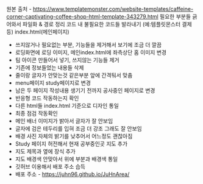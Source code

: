 원본 출처 - https://www.templatemonster.com/website-templates/caffeine-corner-captivating-coffee-shop-html-template-343279.html
필요한 부분들 긁어와서 파일화 & 경로 정리
코드 내 불필요한 코드들 발라내기 (예:템플릿몬스터 결제 등)
index.html(메인페이지)
- 쓰지않거나 필요없는 부분, 기능들을 제거해서 보기에 조금 더 깔끔
- 로딩화면에 로딩 이미지, 메인index.html에 좌측상단 홈 이미지 변경
- 팀 아이콘 만들어서 넣기, 쓰지않는 기능들 제거
- 기존에 정보들었는 내용들 삭제
- 줄이랑 글자가 안맞는것 같은부분 앞에 간격둬서 맞춤
- menu페이지 study페이지로 변경
- 남은 두 페이지 작성내용 생기기 전까지 공사중인 페이지로 변경
- 반응형 코드 작동하는지 확인
- 다른 html들 index.html 기준으로 디자인 통일
- 최종 점검 작동확인
- 메인 배너 이미지가 밝아서 글자가 잘 안보임
- 글자에 검은 테두리를 입혀 조금 더 강조 그래도 잘 안보임
- 배경 사진 자체의 밝기를 낮추어서 어느정도 괜찮아짐
- Study 페이지 허전해서 현재 공부중인곳 지도 추가
- 지도 제목과 옆에 장식 추가
- 지도 배경색 안맞아서 위에 부분과 배경색 통일
- 깃허브 이용해서 배포 주소 습득
- 배포 주소 - https://juhn96.github.io/JuHnArea/